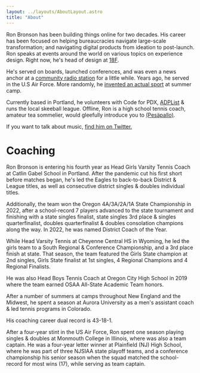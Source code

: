 ```yaml
---
layout: ../layouts/AboutLayout.astro
title: "About"
---
```



Ron Bronson has been building things online for two decades. His career has been focused on helping bureaucracies navigate large-scale transformation; and navigating digital products from ideation to post-launch. Ron speaks at events around the world on various topics on experience design. Right now, he's head of design at [18F](http://18f.gsa.gov/).

He's served on boards, launched conferences, and was even a news anchor at a [community radio station](https://www.podchaser.com/podcasts/daily-local-news-wfhb-492801) for a little while. Years ago, he served in the U.S Air Force. More randomly, he [invented an actual sport](https://en.wikipedia.org/wiki/Tennis_polo) at summer camp.

Currently based in Portland, he volunteers with Code for PDX, [ADPList](https://adplist.org/mentors/ron-bronson) & runs the local skeeball league. Offline, Ron is a high school tennis coach, amateur tea sommelier, would gleefully introduce you to [(Pesäpallo)](https://www.superpesis.fi/uutiset/yhdysvaltalainen-ron-bronson-toteutti-unelmansa-ja-matkusti-suomeen-katsomaan-pesapalloa/). 

If you want to talk about music, [find him on Twitter.](http://twitter.com/ronbronson)

# Coaching

Ron Bronson is entering his fourth year as Head Girls Varsity Tennis Coach at Catlin Gabel School in Portland. After the pandemic cut his first short before matches began, he's led the Eagles to back-to-back District & League titles, as well as consecutive district singles & doubles individual titles. 

Additionally, the team won the Oregon 4A/3A/2A/1A State Championship in 2022, after a school-record 7 players advanced to the state tournament and finishing with a state singles finalist, state singles 3rd place & singles quarterfinalist, doubles quarterfinalist & doubles consolation champions along the way. In 2022, he was named District Coach of the Year. 

While Head Varsity Tennis at Cheyenne Central HS in Wyoming, he led the girls team to a South Regional & Conference Championship, and a 3rd place finish at state. That season, the team featured the Girls State champion at 2nd singles, Girls State finalist at 1st singles, 4 Regional Champions and 4 Regional Finalists.

He was also Head Boys Tennis Coach at Oregon City High School in 2019 where the team earned OSAA All-State Academic Team honors.

After a number of summers at camps throughout New England and the Midwest, he spent a season at Aurora University as a men's assistant coach & led tennis programs in Colorado.

His coaching career dual record is 43-18-1.

After a four-year stint in the US Air Force, Ron spent one season playing singles & doubles at Monmouth College in Illinois, where was also a team captain. He was a four-year letter winner at Plainfield (NJ) High School, where he was part of three NJSIAA state playoff teams, and a conference championship his senior season when the squad matched the school-record for most wins (17), while serving as team captain.